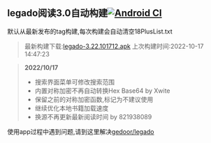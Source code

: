 ## legado阅读3.0自动构建[![Android CI](https://github.com/10bits/gedoor-Build/workflows/Android%20CI/badge.svg)](https://github.com/10bits/gedoor-Build/actions)

默认从最新发布的tag构建,每次构建会自动清空18PlusList.txt

> 最新构建下载:[legado-3.22.101712.apk](https://github.com/EternalTimes/gedoor-Build/releases/download/legado-3.22.101712/legado-3.22.101712.apk) 上次构建时间:2022-10-17 14:47:23
<!--start-->
> **2022/10/17**
> 
> * 搜索界面菜单可修改搜索范围
> * 内置对称加密不再自动转换Hex Base64 by Xwite
> * 保留之前的对称加密函数,标记为不建议使用
> * 继续优化本地书籍加载速度
> * 换源不再更新最新阅读时间 by 821938089
<!--end-->
  
使用app过程中遇到问题,请到这里解决[gedoor/legado](https://github.com/gedoor/legado/issues)

